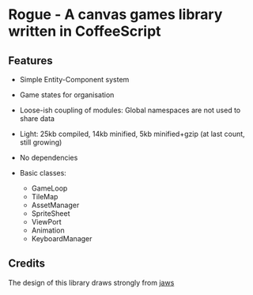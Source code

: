 Rogue - A canvas games library written in CoffeeScript
=====

## Features

* Simple Entity-Component system
* Game states for organisation
* Loose-ish coupling of modules: Global namespaces are not used to share data
* Light: 25kb compiled, 14kb minified, 5kb minified+gzip (at last count, still growing)
* No dependencies

* Basic classes:
	* GameLoop
	* TileMap
	* AssetManager
	* SpriteSheet
	* ViewPort
	* Animation
	* KeyboardManager

## Credits

The design of this library draws strongly from [jaws](https://github.com/ippa/jaws)
